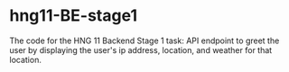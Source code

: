 # hng11-BE-stage1
The code for the HNG 11 Backend Stage 1 task: API endpoint to greet the user by displaying the user's ip address, location, and weather for that location.
